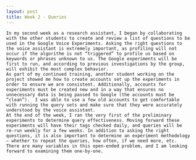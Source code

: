 ```yaml
---
layout: post
title: Week 2 - Queries
---
```


	In my second week as a research assistant, I began by collaborating with the other students to create and review a list of questions to be used in the Google Voice Experiments. Asking the right questions to the voice assistant is extremely important, as profiling will not occur if the algorithm is not “triggered” to profile us based on keywords or phrases unknown to us. The Google experiments will be first to run, and according to previous investigations by the group, will exhibit the most complex behavior.
	As part of my continued training, another student working on the project showed me how to create accounts set up the experiments in order to ensure we are consistent. Additionally, accounts for experiments must be created new and in a way that ensures no unnecessary data is being passed to Google (the accounts must be “clean”).  I was able to use a few old accounts to get comfortable with running the query sets and make sure that they were accurately understood by the voice assistant.
	At the end of the week, I ran the very first of the preliminary experiments to determine query effectiveness. Moving forward these experiments will have their tags checked daily, and queries will be re-run weekly for a few weeks. In addition to asking the right questions, it is also important to determine an experiment methodology – whether to repeat the queries, how often, if we need more, etc. There are many variables in this open-ended problem, and I am looking forward to examining them one-by-one.

